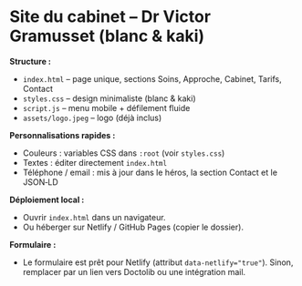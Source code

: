 # Site du cabinet – Dr Victor Gramusset (blanc & kaki)

**Structure :**
- `index.html` – page unique, sections Soins, Approche, Cabinet, Tarifs, Contact
- `styles.css` – design minimaliste (blanc & kaki)
- `script.js` – menu mobile + défilement fluide
- `assets/logo.jpeg` – logo (déjà inclus)

**Personnalisations rapides :**
- Couleurs : variables CSS dans `:root` (voir `styles.css`)
- Textes : éditer directement `index.html`
- Téléphone / email : mis à jour dans le héros, la section Contact et le JSON‑LD

**Déploiement local :**
- Ouvrir `index.html` dans un navigateur.
- Ou héberger sur Netlify / GitHub Pages (copier le dossier).

**Formulaire :**
- Le formulaire est prêt pour Netlify (attribut `data-netlify="true"`). Sinon, remplacer par un lien vers Doctolib ou une intégration mail.
